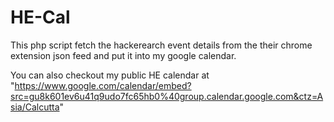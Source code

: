 HE-Cal
======

This php script fetch the hackerearch event details from the their chrome extension json feed and put it into my google calendar.

You can also checkout my public HE calendar at "https://www.google.com/calendar/embed?src=gu8k601ev6u41q9udo7fc65hb0%40group.calendar.google.com&ctz=Asia/Calcutta"
